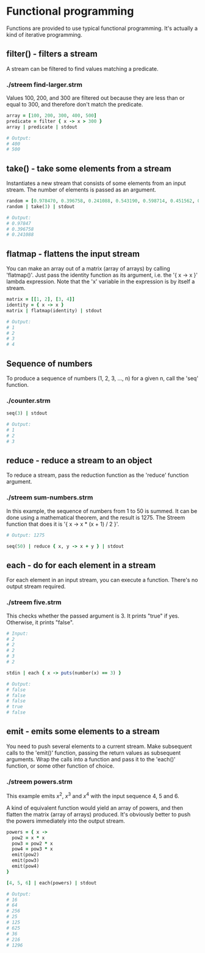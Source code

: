 # Functional programming

Functions are provided to use typical functional programming. It's actually a kind of iterative programming.

## filter() - filters a stream

A stream can be filtered to find values matching a predicate.

### ./streem find-larger.strm

Values 100, 200, and 300 are filtered out because they are less than or equal to 300, and therefore don't match the predicate.

```ruby
array = [100, 200, 300, 400, 500]
predicate = filter { x -> x > 300 }
array | predicate | stdout

# Output:
# 400
# 500
```

## take() - take some elements from a stream

Instantiates a new stream that consists of some elements from an input stream. The number of elements is passed as an argument.

```ruby
random = [0.978470, 0.396758, 0.241088, 0.543190, 0.598714, 0.451562, 0.944703]
random | take(3) | stdout

# Output:
# 0.97847
# 0.396758
# 0.241088
```

## flatmap - flattens the input stream

You can make an array out of a matrix (array of arrays) by calling 'flatmap()'. Just pass the identity function as its argument, i.e. the '{ x -> x }' lambda expression. Note that the 'x' variable in the expression is by itself a stream.

```ruby
matrix = [[1, 2], [3, 4]]
identity = { x -> x }
matrix | flatmap(identity) | stdout

# Output:
# 1
# 2
# 3
# 4
```

## Sequence of numbers

To produce a sequence of numbers (1, 2, 3, ..., n) for a given n, call the 'seq' function.

### ./counter.strm

```ruby
seq(3) | stdout

# Output:
# 1
# 2
# 3
```

## reduce - reduce a stream to an object

To reduce a stream, pass the reduction function as the 'reduce' function argument.

### ./streem sum-numbers.strm

In this example, the sequence of numbers from 1 to 50 is summed. It can be done using a mathematical theorem, and the result is 1275. The Streem function that does it is '{ x -> x * (x + 1) / 2 }'.

```ruby
# Output: 1275

seq(50) | reduce { x, y -> x + y } | stdout
```

## each - do for each element in a stream

For each element in an input stream, you can execute a function. There's no output stream required.

### ./streem five.strm

This checks whether the passed argument is 3. It prints "true" if yes. Otherwise, it prints "false".

```ruby
# Input:
# 2
# 2
# 2
# 3
# 2

stdin | each { x -> puts(number(x) == 3) }

# Output:
# false
# false
# false
# true
# false
```

## emit - emits some elements to a stream

You need to push several elements to a current stream. Make subsequent calls to the 'emit()' function, passing the return values as subsequent arguments. Wrap the calls into a function and pass it to the 'each()' function, or some other function of choice.

### ./streem powers.strm

This example emits $x^{2}$,  $x^{3}$ and $x^{4}$ with the input sequence 4, 5 and 6.

A kind of equivalent function would yield an array of powers, and then flatten the matrix (array of arrays) produced. It's obviously better to push the powers immediately into the output stream.

```ruby
powers = { x ->
  pow2 = x * x
  pow3 = pow2 * x
  pow4 = pow3 * x
  emit(pow2)
  emit(pow3)
  emit(pow4)
}

[4, 5, 6] | each(powers) | stdout

# Output:
# 16
# 64
# 256
# 25
# 125
# 625
# 36
# 216
# 1296
```
